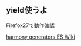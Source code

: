yield使うよ
-------------------

Firefox27で動作確認

[harmony generators ES Wiki]("http://wiki.ecmascript.org/doku.php?id=harmony:generators")